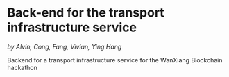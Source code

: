 # Back-end for the transport infrastructure service
*by Alvin, Cong, Fang, Vivian, Ying Hang*

Backend for a transport infrastructure service for the WanXiang Blockchain hackathon

